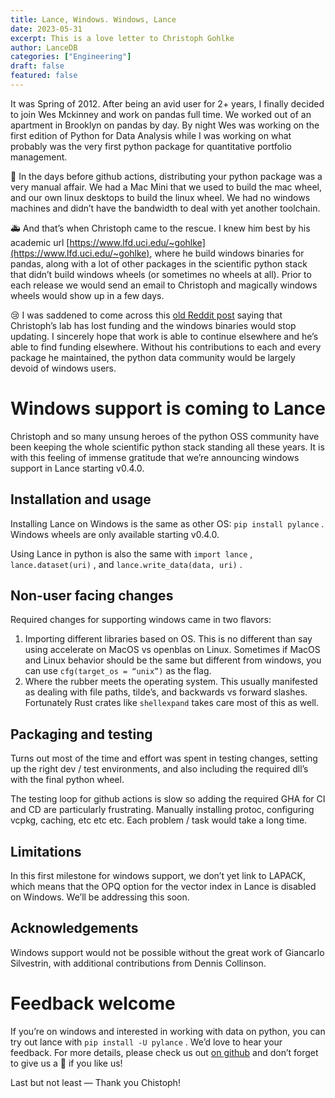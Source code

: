 ```yaml
---
title: Lance, Windows. Windows, Lance
date: 2023-05-31
excerpt: This is a love letter to Christoph Gohlke
author: LanceDB
categories: ["Engineering"]
draft: false
featured: false
---
```


It was Spring of 2012. After being an avid user for 2+ years, I finally decided to join Wes Mckinney and work on pandas full time. We worked out of an apartment in Brooklyn on pandas by day. By night Wes was working on the first edition of Python for Data Analysis while I was working on what probably was the very first python package for quantitative portfolio management.

👷 In the days before github actions, distributing your python package was a very manual affair. We had a Mac Mini that we used to build the mac wheel, and our own linux desktops to build the linux wheel. We had no windows machines and didn’t have the bandwidth to deal with yet another toolchain.

🚑 And that’s when Christoph came to the rescue. I knew him best by his academic url [https://www.lfd.uci.edu/~gohlke](https://www.lfd.uci.edu/~gohlke), where he build windows binaries for pandas, along with a lot of other packages in the scientific python stack that didn’t build windows wheels (or sometimes no wheels at all). Prior to each release we would send an email to Christoph and magically windows wheels would show up in a few days.

😢 I was saddened to come across this [old Reddit post](https://www.reddit.com/r/Python/comments/vcaibq/christoph_gohlkes_windows_wheels_site_is_shutting/) saying that Christoph’s lab has lost funding and the windows binaries would stop updating. I sincerely hope that work is able to continue elsewhere and he’s able to find funding elsewhere. Without his contributions to each and every package he maintained, the python data community would be largely devoid of windows users.

# Windows support is coming to Lance

Christoph and so many unsung heroes of the python OSS community have been keeping the whole scientific python stack standing all these years. It is with this feeling of immense gratitude that we’re announcing windows support in Lance starting v0.4.0.

## Installation and usage

Installing Lance on Windows is the same as other OS: `pip install pylance` . Windows wheels are only available starting v0.4.0.

Using Lance in python is also the same with `import lance` , `lance.dataset(uri)` , and `lance.write_data(data, uri)` .

## Non-user facing changes

Required changes for supporting windows came in two flavors:

1. Importing different libraries based on OS. This is no different than say using accelerate on MacOS vs openblas on Linux. Sometimes if MacOS and Linux behavior should be the same but different from windows, you can use `cfg(target_os = “unix”)` as the flag.
2. Where the rubber meets the operating system. This usually manifested as dealing with file paths, tilde’s, and backwards vs forward slashes. Fortunately Rust crates like `shellexpand` takes care most of this as well.

## Packaging and testing

Turns out most of the time and effort was spent in testing changes, setting up the right dev / test environments, and also including the required dll’s with the final python wheel.

The testing loop for github actions is slow so adding the required GHA for CI and CD are particularly frustrating. Manually installing protoc, configuring vcpkg, caching, etc etc etc. Each problem / task would take a long time.

## Limitations

In this first milestone for windows support, we don’t yet link to LAPACK, which means that the OPQ option for the vector index in Lance is disabled on Windows. We’ll be addressing this soon.

## Acknowledgements

Windows support would not be possible without the great work of Giancarlo Silvestrin, with additional contributions from Dennis Collinson.

# Feedback welcome

If you’re on windows and interested in working with data on python, you can try out lance with `pip install -U pylance` . We’d love to hear your feedback. For more details, please check us out [on github](http://github.com/eto-ai/lance) and don’t forget to give us a 🌟 if you like us!

Last but not least — Thank you Chistoph!
